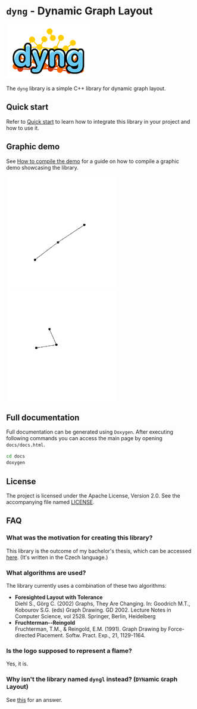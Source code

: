 # `dyng` - Dynamic Graph Layout

![Logo](logo.png)

The `dyng` library is a simple C++ library for dynamic graph layout.

## Quick start

Refer to [Quick start](docs/QUICK_START.md) to learn how to integrate this library in your project and how to use it.

## Graphic demo

See [How to compile the demo](RUNNING_DEMO.md) for a guide on how to compile a graphic demo showcasing the library.

![Low map gif](low_map_video.gif) ![High map gif](high_map_video.gif)


## Full documentation

Full documentation can be generated using `Doxygen`. After executing following commands you can access the main page by opening `docs/docs.html`.

```bash
cd docs
doxygen
```

## License
The project is licensed under the Apache License, Version 2.0. See the accompanying file named [LICENSE](LICENSE).

## FAQ

### What was the motivation for creating this library?
This library is the outcome of my bachelor's thesis, which can be accessed [here](https://is.muni.cz/th/ro22a/). (It's written in the Czech language.)

### What algorithms are used?

The library currently uses a combination of these two algorithms:

- **Foresighted Layout with Tolerance**  
Diehl S., Görg C. (2002) Graphs, They Are Changing. In: Goodrich M.T., Kobourov S.G. (eds) Graph Drawing. GD 2002. Lecture Notes in Computer Science, vol 2528. Springer, Berlin, Heidelberg
- **Fruchterman--Reingold**  
Fruchterman, T.M., & Reingold, E.M. (1991). Graph Drawing by Force-directed Placement. Softw. Pract. Exp., 21, 1129-1164.

### Is the logo supposed to represent a flame?

Yes, it is.

### Why isn't the library named `dyngl` instead? (`DYN`amic `G`raph `L`ayout)

See [this](https://youtu.be/dQw4w9WgXcQ) for an answer.
